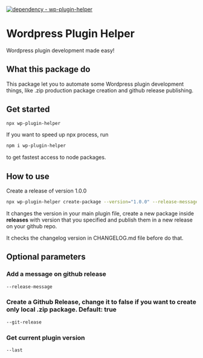 [![dependency - wp-plugin-helper](https://img.shields.io/badge/dependency-wp--plugin--helper-red?logo=npm&logoColor=white)](https://www.npmjs.com/package/wp-plugin-helper)

# Wordpress Plugin Helper

Wordpress plugin development made easy!

## What this package do

This package let you to automate some Wordpress plugin development things, like .zip production package creation and github release publishing.

## Get started

```bash
npx wp-plugin-helper
```

If you want to speed up npx process, run

```bash
npm i wp-plugin-helper
```

to get fastest access to node packages.

## How to use

Create a release of version 1.0.0

```bash
npx wp-plugin-helper create-package --version="1.0.0" --release-message="My first plugin release"
```

It changes the version in your main plugin file, create a new package inside **releases** with version that you specified and publish them in a new release on your github repo.

It checks the changelog version in CHANGELOG.md file before do that.

## Optional parameters

### Add a message on github release

```bash
--release-message
```

### Create a Github Release, change it to false if you want to create only local .zip package. Default: true

```bash
--git-release
```

### Get current plugin version

```bash
--last
```
